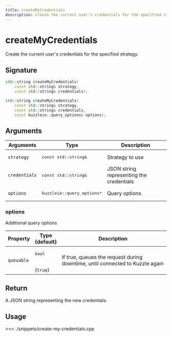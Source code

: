 ```yaml
---
title: createMyCredentials
description: Create the current user's credentials for the specified strategy.
---
```


# createMyCredentials

Create the current user's credentials for the specified strategy.

## Signature

```cpp
std::string createMyCredentials(
    const std::string& strategy,
    const std::string& credentials);

std::string createMyCredentials(
    const std::string& strategy,
    const std::string& credentials,
    const kuzzleio::query_options& options);
```

## Arguments

| Arguments     | Type                                 | Description                              |
| ------------- | ------------------------------------ | ---------------------------------------- |
| `strategy`    | <pre>const std::string&</pre>        | Strategy to use                          |
| `credentials` | <pre>const std::string&</pre>        | JSON string representing the credentials |
| `options`     | <pre>kuzzleio::query_options\*</pre> | Query options                            |

### options

Additional query options

| Property   | Type<br/>(default)           | Description                                                                  |
| ---------- | ---------------------------- | ---------------------------------------------------------------------------- |
| `queuable` | <pre>bool</pre><br/>(`true`) | If true, queues the request during downtime, until connected to Kuzzle again |

## Return

A JSON string representing the new credentials.

## Usage

<<< ./snippets/create-my-credentials.cpp
